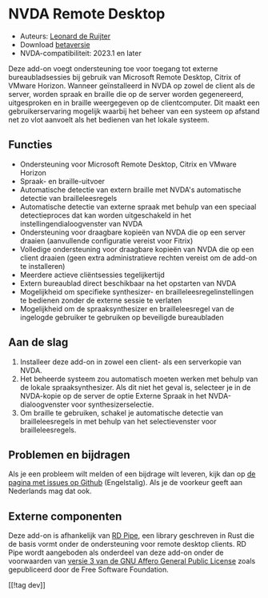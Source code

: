 # NVDA Remote Desktop #

* Auteurs: [Leonard de Ruijter][1]
* Download [betaversie][2]
* NVDA-compatibiliteit: 2023.1 en later

Deze add-on voegt ondersteuning toe voor toegang tot externe
bureaubladsessies bij gebruik van Microsoft Remote Desktop, Citrix of VMware
Horizon. Wanneer geïnstalleerd in NVDA op zowel de client als de server,
worden spraak en braille die op de server worden gegenereerd, uitgesproken
en in braille weergegeven op de clientcomputer. Dit maakt een
gebruikerservaring mogelijk waarbij het beheer van een systeem op afstand
net zo vlot aanvoelt als het bedienen van het lokale systeem.

## Functies

* Ondersteuning voor Microsoft Remote Desktop, Citrix en VMware Horizon
* Spraak- en braille-uitvoer
* Automatische detectie van extern braille met NVDA's automatische detectie
  van brailleleesregels
* Automatische detectie van externe spraak met behulp van een speciaal
  detectieproces dat kan worden uitgeschakeld in het
  instellingendialoogvenster van NVDA
* Ondersteuning voor draagbare kopieën van NVDA die op een server draaien
  (aanvullende configuratie vereist voor Fitrix)
* Volledige ondersteuning voor draagbare kopieën van NVDA die op een client
  draaien (geen extra administratieve rechten vereist om de add-on te
  installeren)
* Meerdere actieve cliëntsessies tegelijkertijd
* Extern bureaublad direct beschikbaar na het opstarten van NVDA
* Mogelijkheid om specifieke synthesizer- en brailleleesregelinstellingen te
  bedienen zonder de externe sessie te verlaten
* Mogelijkheid om de spraaksynthesizer en brailleleesregel van de ingelogde
  gebruiker te gebruiken op beveiligde bureaubladen

## Aan de slag

1. Installeer deze add-on in zowel een client- als een serverkopie van NVDA.
1. Het beheerde systeem zou automatisch moeten werken met behulp van de
   lokale spraaksynthesizer. Als dit niet het geval is, selecteer je in de
   NVDA-kopie op de server de optie Externe Spraak in het
   NVDA-dialoogvenster voor synthesizerselectie.
1. Om braille te gebruiken, schakel je automatische detectie van
   brailleleesregels in met behulp van het selectievenster voor
   brailleleesregels.

## Problemen en bijdragen

Als je een probleem wilt melden of een bijdrage wilt leveren, kijk dan op
[de pagina met issues op Github][3] (Engelstalig). Als je de voorkeur geeft
aan Nederlands mag dat ook.

## Externe componenten

Deze add-on is afhankelijk van [RD Pipe][4], een library geschreven in Rust
die de basis vormt onder de ondersteuning voor remote desktop clients. RD
Pipe wordt aangeboden als onderdeel van deze add-on onder de voorwaarden van
[versie 3 van de GNU Affero General Public License][5] zoals gepubliceerd
door de Free Software Foundation.

[[!tag dev]]

[1]: https://github.com/leonardder/

[2]: https://www.nvaccess.org/addonStore/legacy?file=nvdaRd-beta

[3]: https://github.com/leonardder/nvdaRd/issues

[4]: https://github.com/leonardder/rd_pipe-rs

[5]: https://github.com/leonardder/rd_pipe-rs/blob/master/LICENSE
